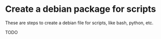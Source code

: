 # Create a debian package for scripts

These are steps to create a debian file for scripts, like bash, python, etc.

TODO
